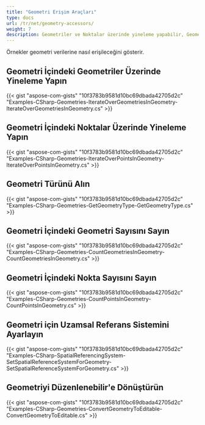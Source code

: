 ```yaml
---
title: "Geometri Erişim Araçları"
type: docs
url: /tr/net/geometry-accessors/
weight: 7
description: Geometriler ve Noktalar üzerinde yineleme yapabilir, Geometri Türünü elde edebilir, Nokta sayısını sayabilir ve GIS C# Kütüphanesini kullanarak Uzamsal Referans Sistemini ayarlayabilirsiniz.
---
```


Örnekler geometri verilerine nasıl erişileceğini gösterir. 

## **Geometri İçindeki Geometriler Üzerinde Yineleme Yapın**
{{< gist "aspose-com-gists" "10f3783b9581d10bc69dbada42705d2c" "Examples-CSharp-Geometries-IterateOverGeometriesInGeometry-IterateOverGeometriesInGeometry.cs" >}}
## **Geometri İçindeki Noktalar Üzerinde Yineleme Yapın**
{{< gist "aspose-com-gists" "10f3783b9581d10bc69dbada42705d2c" "Examples-CSharp-Geometries-IterateOverPointsInGeometry-IterateOverPointsInGeometry.cs" >}}
## **Geometri Türünü Alın**
{{< gist "aspose-com-gists" "10f3783b9581d10bc69dbada42705d2c" "Examples-CSharp-Geometries-GetGeometryType-GetGeometryType.cs" >}}
## **Geometri İçindeki Geometri Sayısını Sayın**
{{< gist "aspose-com-gists" "10f3783b9581d10bc69dbada42705d2c" "Examples-CSharp-Geometries-CountGeometriesInGeometry-CountGeometriesInGeometry.cs" >}}
## **Geometri İçindeki Nokta Sayısını Sayın**
{{< gist "aspose-com-gists" "10f3783b9581d10bc69dbada42705d2c" "Examples-CSharp-Geometries-CountPointsInGeometry-CountPointsInGeometry.cs" >}}
## **Geometri için Uzamsal Referans Sistemini Ayarlayın**
{{< gist "aspose-com-gists" "10f3783b9581d10bc69dbada42705d2c" "Examples-CSharp-SpatialReferencingSystem-SetSpatialReferenceSystemForGeometry-SetSpatialReferenceSystemForGeometry.cs" >}}
## **Geometriyi Düzenlenebilir'e Dönüştürün**
{{< gist "aspose-com-gists" "10f3783b9581d10bc69dbada42705d2c" "Examples-CSharp-Geometries-ConvertGeometryToEditable-ConvertGeometryToEditable.cs" >}}
